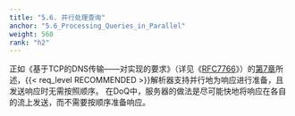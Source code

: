 ```yaml
---
title: "5.6. 并行处理查询"
anchor: "5.6_Processing_Queries_in_Parallel"
weight: 560
rank: "h2"
---
```


正如《基于TCP的DNS传输——对实现的要求》（详见《[RFC7766](https://www.rfc-editor.org/info/rfc7766)》）的[第7章](https://www.rfc-editor.org/rfc/rfc7766#section-7)所述，{{< req_level RECOMMENDED >}}解析器支持并行地为响应进行准备，且发送响应时无需按照顺序。
在DoQ中，服务器的做法是尽可能快地将响应在各自的流上发送，而不需要按顺序准备响应。
